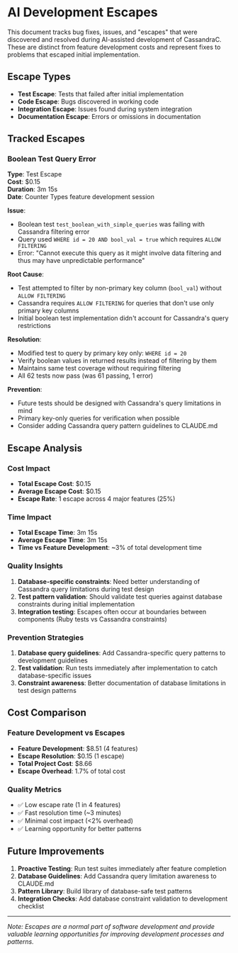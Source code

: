 # AI Development Escapes

This document tracks bug fixes, issues, and "escapes" that were discovered and resolved during AI-assisted development of CassandraC. These are distinct from feature development costs and represent fixes to problems that escaped initial implementation.

## Escape Types

- **Test Escape**: Tests that failed after initial implementation
- **Code Escape**: Bugs discovered in working code
- **Integration Escape**: Issues found during system integration
- **Documentation Escape**: Errors or omissions in documentation

## Tracked Escapes

### Boolean Test Query Error
**Type**: Test Escape  
**Cost**: $0.15  
**Duration**: 3m 15s  
**Date**: Counter Types feature development session

**Issue**: 
- Boolean test `test_boolean_with_simple_queries` was failing with Cassandra filtering error
- Query used `WHERE id = 20 AND bool_val = true` which requires `ALLOW FILTERING`
- Error: "Cannot execute this query as it might involve data filtering and thus may have unpredictable performance"

**Root Cause**:
- Test attempted to filter by non-primary key column (`bool_val`) without `ALLOW FILTERING`
- Cassandra requires `ALLOW FILTERING` for queries that don't use only primary key columns
- Initial boolean test implementation didn't account for Cassandra's query restrictions

**Resolution**:
- Modified test to query by primary key only: `WHERE id = 20`
- Verify boolean values in returned results instead of filtering by them
- Maintains same test coverage without requiring filtering
- All 62 tests now pass (was 61 passing, 1 error)

**Prevention**:
- Future tests should be designed with Cassandra's query limitations in mind
- Primary key-only queries for verification when possible
- Consider adding Cassandra query pattern guidelines to CLAUDE.md

## Escape Analysis

### Cost Impact
- **Total Escape Cost**: $0.15
- **Average Escape Cost**: $0.15
- **Escape Rate**: 1 escape across 4 major features (25%)

### Time Impact
- **Total Escape Time**: 3m 15s
- **Average Escape Time**: 3m 15s
- **Time vs Feature Development**: ~3% of total development time

### Quality Insights
1. **Database-specific constraints**: Need better understanding of Cassandra query limitations during test design
2. **Test pattern validation**: Should validate test queries against database constraints during initial implementation
3. **Integration testing**: Escapes often occur at boundaries between components (Ruby tests vs Cassandra constraints)

### Prevention Strategies
1. **Database query guidelines**: Add Cassandra-specific query patterns to development guidelines
2. **Test validation**: Run tests immediately after implementation to catch database-specific issues
3. **Constraint awareness**: Better documentation of database limitations in test design patterns

## Cost Comparison

### Feature Development vs Escapes
- **Feature Development**: $8.51 (4 features)
- **Escape Resolution**: $0.15 (1 escape)
- **Total Project Cost**: $8.66
- **Escape Overhead**: 1.7% of total cost

### Quality Metrics
- ✅ Low escape rate (1 in 4 features)
- ✅ Fast resolution time (~3 minutes)
- ✅ Minimal cost impact (<2% overhead)
- ✅ Learning opportunity for better patterns

## Future Improvements

1. **Proactive Testing**: Run test suites immediately after feature completion
2. **Database Guidelines**: Add Cassandra query limitation awareness to CLAUDE.md
3. **Pattern Library**: Build library of database-safe test patterns
4. **Integration Checks**: Add database constraint validation to development checklist

---

*Note: Escapes are a normal part of software development and provide valuable learning opportunities for improving development processes and patterns.*